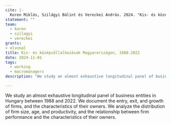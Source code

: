 ```yaml
---
cite: |-
  Koren Miklós, Szilágyi Bálint és Vereckei András. 2024. "Kis- és középvállalkozások Magyarországon, 1988-2022." Work in progress.
statement: ""
team:
  - koren
  - szilagyi
  - vereckei
grants:
- elvonal
title: Kis- és középvállalkozások Magyarországon, 1988-2022
date: 2024-11-01
tags:
  - working
  - macromanagers
description: "We study an almost exhaustive longitudinal panel of business entities in Hungary between 1988 and 2022. We document the entry, exit, and growth of firms, and the characteristics of their owners. We analyze the distribution of firm size, age, and productivity, and the relationship between firm performance and the characteristics of their owners."

---
```


We study an almost exhaustive longitudinal panel of business entities in Hungary between 1988 and 2022. We document the entry, exit, and growth of firms, and the characteristics of their owners. We analyze the distribution of firm size, age, and productivity, and the relationship between firm performance and the characteristics of their owners.
